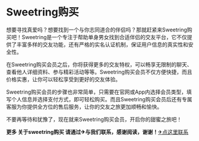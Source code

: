 # Sweetring购买

想要寻找真爱吗？想要找到一个与你志同道合的伴侣吗？那就赶紧来Sweetring购买吧！Sweetring是一个专注于帮助单身男女找到合适伴侣的交友平台，它不仅提供了丰富多样的交友功能，还有严格的实名认证机制，保证用户信息的真实性和安全性。

在Sweetring购买会员之后，你将获得更多的交友特权，可以畅享无限制的聊天、查看他人详细资料、参与精彩活动等等。Sweetring购买会员不仅方便快捷，而且价格实惠，让你可以轻松享受到更好的交友体验。

Sweetring购买会员的步骤也非常简单，只需要在官网或App内选择会员类型，填写个人信息并选择支付方式，即可轻松购买。而且Sweetring购买会员后还有专属客服为你提供全方位的售后服务，让你的交友之旅更加顺畅和愉快。

不要再等待和犹豫了，现在就来Sweetring购买会员，开启你的甜蜜之旅吧！

**更多 关于sweetring购买 请通过✈与我们联系，感谢阅读，谢谢！**[✈点这里联系](https://acc.k02.cc)